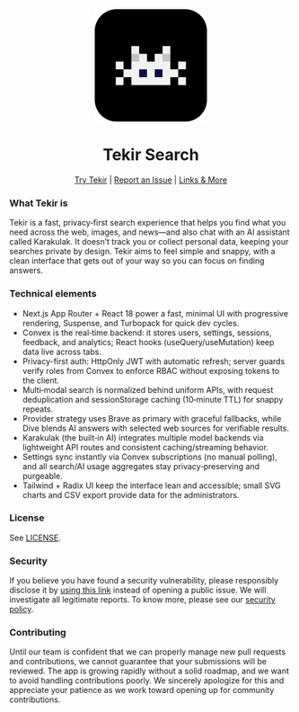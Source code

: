 <div align="center">
<img src="public/favicon180.png" width="200"/>
<h1>Tekir Search</h1>
</div>


<p align="center">
  <a href="https://tekir.co">Try Tekir</a> |
  <a href="https://github.com/computebaker/tekir/issues/new">Report an Issue</a> |
  <a href="https://tekir.co/links">Links & More</a>
</p>

### What Tekir is

Tekir is a fast, privacy‑first search experience that helps you find what you need across the web, images, and news—and also chat with an AI assistant called Karakulak. It doesn’t track you or collect personal data, keeping your searches private by design. Tekir aims to feel simple and snappy, with a clean interface that gets out of your way so you can focus on finding answers.

### Technical elements

- Next.js App Router + React 18 power a fast, minimal UI with progressive rendering, Suspense, and Turbopack for quick dev cycles.
- Convex is the real‑time backend: it stores users, settings, sessions, feedback, and analytics; React hooks (useQuery/useMutation) keep data live across tabs.
- Privacy-first auth: HttpOnly JWT with automatic refresh; server guards verify roles from Convex to enforce RBAC without exposing tokens to the client.
- Multi‑modal search is normalized behind uniform APIs, with request deduplication and sessionStorage caching (10‑minute TTL) for snappy repeats.
- Provider strategy uses Brave as primary with graceful fallbacks, while Dive blends AI answers with selected web sources for verifiable results.
- Karakulak (the built‑in AI) integrates multiple model backends via lightweight API routes and consistent caching/streaming behavior.
- Settings sync instantly via Convex subscriptions (no manual polling), and all search/AI usage aggregates stay privacy‑preserving and purgeable.
- Tailwind + Radix UI keep the interface lean and accessible; small SVG charts and CSV export provide data for the administrators.

### License

See [LICENSE](LICENSE).

### Security

If you believe you have found a security vulnerability, please responsibly
disclose it by [using this
link](https://github.com/computebaker/tekir/security/advisories/new) instead of
opening a public issue. We will investigate all legitimate reports. To know
more, please see our [security policy](SECURITY.md).

### Contributing

Until our team is confident that we can properly manage new pull requests and contributions, we cannot guarantee that your submissions will be reviewed. The app is growing rapidly without a solid roadmap, and we want to avoid handling contributions poorly. We sincerely apologize for this and appreciate your patience as we work toward opening up for community contributions.
